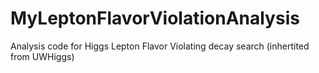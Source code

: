 # MyLeptonFlavorViolationAnalysis
Analysis code for Higgs Lepton Flavor Violating decay search (inhertited from UWHiggs)

